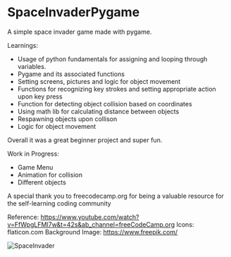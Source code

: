 # SpaceInvaderPygame

A simple space invader game made with pygame. 

Learnings:

- Usage of python fundamentals for assigning and looping through variables.
- Pygame and its associated functions
- Setting screens, pictures and logic for object movement
- Functions for recognizing key strokes and setting appropriate action upon key press
- Function for detecting object collision based on coordinates
- Using math lib for calculating distance between objects
- Respawning objects upon collison
- Logic for object movement

Overall it was a great beginner project and super fun.

Work in Progress:
- Game Menu
- Animation for collision
- Different objects 

A special thank you to freecodecamp.org for being a valuable resource for the self-learning coding community

Reference: https://www.youtube.com/watch?v=FfWpgLFMI7w&t=42s&ab_channel=freeCodeCamp.org
Icons: flaticon.com
Background Image: https://www.freepik.com/


![SpaceInvader](https://user-images.githubusercontent.com/13238071/114499650-858f0400-9bf4-11eb-8e36-464eb706c664.PNG)

